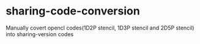 # sharing-code-conversion
Manually covert opencl codes(1D2P stencil, 1D3P stencil and 2D5P stencil) into sharing-version codes
